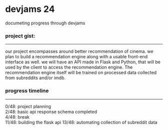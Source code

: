 # devjams 24

documeting progress through devjams

### project gist:
---
our project encompasses around better recommendation of cinema. we plan to build a recommendation engine along with a usable front-end interface as well. we will have an API made in Flask and Python, that will be used by the client to access the recommendation engine. The recommendation engine itself will be trained on processed data collected from subreddits and/or imdb.

### progress timeline
---

0/48: project planning  
2/48: basic api response schema completed  
4/48: break  
11/48: building the flask api
13/48: automating collection of subreddit data